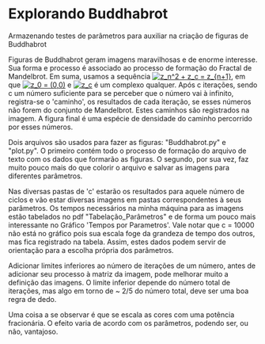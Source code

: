 # Explorando Buddhabrot

Armazenando testes de parâmetros para auxiliar na criação de figuras de Buddhabrot

  Figuras de Buddhabrot geram imagens maravilhosas e de enorme interesse. Sua forma e processo é associado ao processo de formação do Fractal de Mandelbrot. Em suma, usamos a sequência <a href="https://www.codecogs.com/eqnedit.php?latex=z_n^2&space;&plus;&space;z_c&space;=&space;z_{n&plus;1}" target="_blank"><img src="https://latex.codecogs.com/gif.latex?z_n^2&space;&plus;&space;z_c&space;=&space;z_{n&plus;1}" title="z_n^2 + z_c = z_{n+1}" /></a>, em que <a href="https://www.codecogs.com/eqnedit.php?latex=z_0&space;=&space;(0,0)" target="_blank"><img src="https://latex.codecogs.com/gif.latex?z_0&space;=&space;(0,0)" title="z_0 = (0,0)" /></a> e <a href="https://www.codecogs.com/eqnedit.php?latex=z_c" target="_blank"><img src="https://latex.codecogs.com/gif.latex?z_c" title="z_c" /></a> é um complexo qualquer. Após c iterações, sendo c um número suficiente para se perceber que o número vai à infinito, registra-se o 'caminho', os resultados de cada iteração, se esses números não forem do conjunto de Mandelbrot. Estes caminhos são registrados na imagem. A figura final é uma espécie de densidade do caminho percorrido por esses números.

  Dois arquivos são usados para fazer as figuras: "Buddhabrot.py" e "plot.py". O primeiro contém todo o processo de formação do arquivo de texto com os dados que formarão as figuras. O segundo, por sua vez, faz muito pouco mais do que colorir o arquivo e salvar as imagens para diferentes parâmetros.
  
  Nas diversas pastas de 'c' estarão os resultados para aquele número de ciclos e vão estar diversas imagens em pastas correspondentes à seus parâmetros. Os tempos necessários na minha máquina para as imagens estão tabelados no pdf "Tabelação_Parâmetros" e de forma um pouco mais interessante no Gráfico 'Tempos por Parametros'. Vale notar que c = 10000 não está no gráfico pois sua escala foge da grandeza de tempo dos outros, mas fica registrado na tabela. Assim, estes dados podem servir de orientação para a escolha própria dos parâmetros.
  
  Adicionar limites inferiores ao número de iterações de um número, antes de adicionar seu processo à matriz da imagem, pode melhorar muito a definição das imagens. O limite inferior depende do número total de iterações, mas algo em torno de ~ 2/5 do número total, deve ser uma boa regra de dedo.
  
  Uma coisa a se observar é que se escala as cores com uma potência fracionária. O efeito varia de acordo com os parâmetros, podendo ser, ou não, vantajoso.
  

